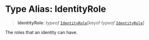 # Type Alias: IdentityRole

> **IdentityRole**: *typeof* [`IdentityRole`](../variables/IdentityRole.md)\[keyof *typeof* [`IdentityRole`](../variables/IdentityRole.md)\]

The roles that an identity can have.
